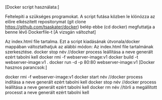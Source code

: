   [Docker script használata:]

  Feltelepíti a szükséges programokat.
  A script futása közben le klónózza az előre elkészített repositorymat
  (git clone https://github.com/tsaskater/docker)
  belép ebbe (cd docker)
  megfuttatja a benne lévő Dockerfile-t
[A vizsgán változhat]

Az index.html file tartalma.
Ezt a script kiadásának útvonala/docker mappában változtathatjuk az alábbi módon:
   Az index.html file tartalmának szerkesztése.
   docker stop név //docker process leállítása a neve generált ezért tabolni kell
   docker rmi -f webserver-image:v1
   docker build -t webserver-image:v1 .
   docker run -d -p 80:80 webserver-image:v1
[Docker hasznos parancsok:]

  docker rmi -f webserver-image:v1
  docker start név //docker process indítása a neve generált ezért tabolni kell
  docker stop név //docker process leállítása a neve generált ezért tabolni kell
  docker rm név //törli a megállított processt a neve generált ezért tabolni kell
